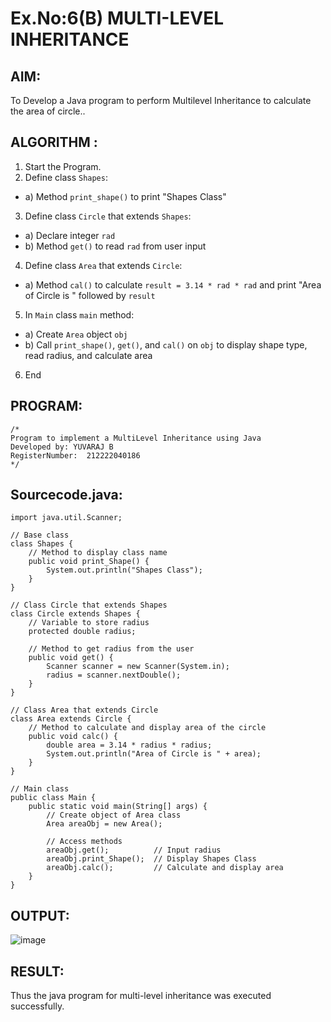 # Ex.No:6(B) MULTI-LEVEL INHERITANCE

## AIM:

To Develop a Java program to perform Multilevel Inheritance to calculate the area of circle..

## ALGORITHM :

1. Start the Program.
2. Define class `Shapes`:

- a) Method `print_shape()` to print "Shapes Class"

3. Define class `Circle` that extends `Shapes`:

- a) Declare integer `rad`
- b) Method `get()` to read `rad` from user input

4. Define class `Area` that extends `Circle`:

- a) Method `cal()` to calculate `result = 3.14 * rad * rad` and print "Area of Circle is " followed by `result`

5. In `Main` class `main` method:

- a) Create `Area` object `obj`
- b) Call `print_shape()`, `get()`, and `cal()` on `obj` to display shape type, read radius, and calculate area

6. End

## PROGRAM:

```
/*
Program to implement a MultiLevel Inheritance using Java
Developed by: YUVARAJ B
RegisterNumber:  212222040186
*/
```

## Sourcecode.java:

```
import java.util.Scanner;

// Base class
class Shapes {
    // Method to display class name
    public void print_Shape() {
        System.out.println("Shapes Class");
    }
}

// Class Circle that extends Shapes
class Circle extends Shapes {
    // Variable to store radius
    protected double radius;

    // Method to get radius from the user
    public void get() {
        Scanner scanner = new Scanner(System.in);
        radius = scanner.nextDouble();
    }
}

// Class Area that extends Circle
class Area extends Circle {
    // Method to calculate and display area of the circle
    public void calc() {
        double area = 3.14 * radius * radius;
        System.out.println("Area of Circle is " + area);
    }
}

// Main class
public class Main {
    public static void main(String[] args) {
        // Create object of Area class
        Area areaObj = new Area();

        // Access methods
        areaObj.get();          // Input radius
        areaObj.print_Shape();  // Display Shapes Class
        areaObj.calc();         // Calculate and display area
    }
}
```

## OUTPUT:

![image](https://github.com/user-attachments/assets/5068a0f2-8e7a-4376-8be8-791f56836439)

## RESULT:

Thus the java program for multi-level inheritance was executed successfully.
